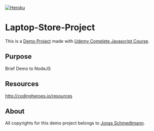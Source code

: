 [![Heroku](https://heroku-badge.herokuapp.com/?app=heroku-badge&style=flat)](https://laptop-store-project.herokuapp.com)

# Laptop-Store-Project

This is a [Demo Project](https://laptop-store-project.herokuapp.com) made with [Udemy Complete Javascript Course](https://github.com/jonasschmedtmann/complete-javascript-course).

## Purpose

Brief Demo to NodeJS

## Resources

http://codingheroes.io/resources

## About

All copyrights for this demo project belongs to [Jonas Schmedtmann](https://github.com/jonasschmedtmann).
